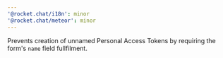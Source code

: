 ```yaml
---
'@rocket.chat/i18n': minor
'@rocket.chat/meteor': minor
---
```


Prevents creation of unnamed Personal Access Tokens by requiring the form's `name` field fullfilment.
